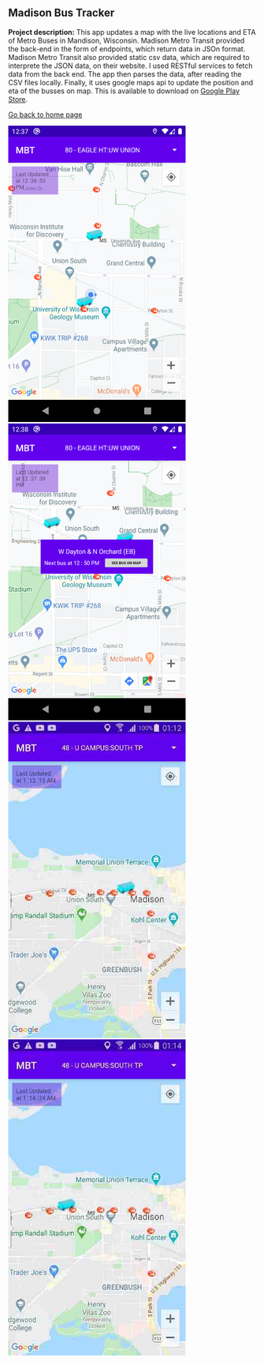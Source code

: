 ## Madison Bus Tracker

**Project description:** This app updates a map with the live locations and ETA of Metro Buses in Mandison, Wisconsin. Madison Metro Transit provided the back-end in the form of endpoints, which return data in JSOn format. Madison Metro Transit also provided static csv data, which are required to interprete the JSON data, on their website. I used RESTful services to fetch data from the back end. The app then parses the data, after reading the CSV files locally. Finally, it uses google maps api to update the position and eta of the busses on map. This is available to download on [Google Play Store](https://play.google.com/store/apps/details?id=com.samramakrishnan.campusbustracker).

[Go back to home page](https://sam-ramakrishnan.github.io/)

<img src="images/1.png?raw=true" width="360"/>
<img src="images/2.png?raw=true" width="360"/>
<img src="images/3.png?raw=true"/>
<img src="images/4.png?raw=true"/>

